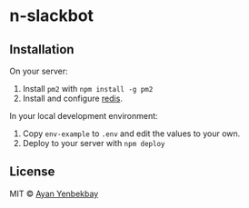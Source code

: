 # n-slackbot

## Installation

On your server:

1. Install `pm2` with `npm install -g pm2`
2. Install and configure [redis](http://redis.io/topics/quickstart).

In your local development environment:

1. Copy `env-example` to `.env` and edit the values to your own.
2. Deploy to your server with `npm deploy`

## License

MIT © [Ayan Yenbekbay](http://yenbekbay.me)
